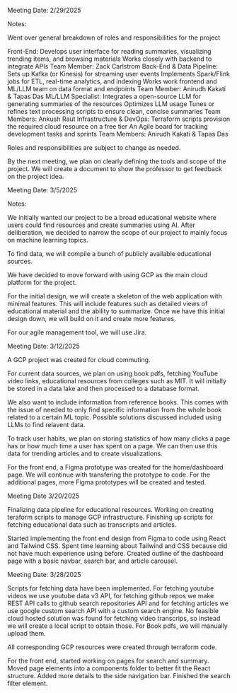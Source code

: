 Meeting Date: 2/29/2025

Notes:

Went over general breakdown of roles and responsibilities for the project

Front-End: 
    Develops user interface for reading summaries, visualizing trending items, and browsing materials
    Works closely with backend to integrate APIs
    Team Member: Zack Carlstrom
Back-End & Data Pipeline:
    Sets up Kafka (or Kinesis) for streaming user events
    Implements Spark/Flink jobs for ETL, real-time analytics, and indexing 
    Works work frontend and ML/LLM team on data format and endpoints
    Team Member: Anirudh Kakati & Tapas Das
ML/LLM Specialist:
    Integrates a open-source LLM for generating summaries of the resources
    Optimizes LLM usage
    Tunes or refines text processing scripts to ensure clean, concise summaries
    Team Members: Ankush Raut
Infrastructure & DevOps:
    Terraform scripts provision the required cloud resource on a free tier
    An Agile board for tracking development tasks and sprints
    Team Members: Anirudh Kakati & Tapas Das
    
Roles and responsibilities are subject to change as needed.

By the next meeting, we plan on clearly defining the tools and scope of the project. We will create a document to show the professor to get feedback on the project idea. 


Meeting Date: 3/5/2025

Notes:

We initially wanted our project to be a broad educational website where users could find resources and create summaries using AI. After deliberation, we decided to narrow the scope of our project to mainly focus on machine learning topics. 

To find data, we will compile a bunch of publicly available educational sources. 

We have decided to move forward with using GCP as the main cloud platform for the project. 

For the initial design, we will create a skeleton of the web application with minimal features. This will include features such as detailed views of educational material and the ability to summarize. Once we have this initial design down, we will build on it and create more features.

For our agile management tool, we will use Jira. 

Meeting Date: 3/12/2025

A GCP project was created for cloud commuting. 

For current data sources, we plan on using book pdfs, fetching YouTube video links, educational resources from colleges such as MIT. It will initially be stored in a data lake and then processed to a database format. 

We also want to include information from reference books. This comes with the issue of needed to only find specific information from the whole book related to a certain ML topic. Possible solutions discussed included using LLMs to find relavent data. 

To track user habits, we plan on storing statistics of how many clicks a page has or how much time a user has spent on a page. We can then use this data for trending articles and to create visualizations. 

For the front end, a Figma prototype was created for the home/dashboard page. We will continue with transfering the prototype to code. For the additional pages, more Figma prototypes will be created and tested. 

Meeting Date 3/20/2025

Finalizing data pipeline for educational resources. Working on creating teraform scripts to manage GCP infrastructure. Finishing up scripts for fetching educational data such as transcripts and articles. 

Started implementing the front end design from Figma to code using React and Tailwind CSS. Spent time learning about Tailwind and CSS because did not have much experience using before. Created outline of the dashboard page with a basic navbar, search bar, and article carousel. 


Meeting Date: 3/28/2025

Scripts for fetching data have been implemented. For fetching youtube videos we use youtube data v3 API, for fetching github repos we make REST API calls to github search repositories API and for fetching articles we use google custom search API with a custom search engine. No feasible cloud hosted solution was found for fetching video transcrips, so instead we will create a local script to obtain those. For Book pdfs, we will manually upload them. 

All corresponding GCP resources were created through terraform code. 

For the front end, started working on pages for search and summary. Moved page elements into a components folder to better fit the React structure. Added more details to the side navigation bar. Finished the search filter element. 

